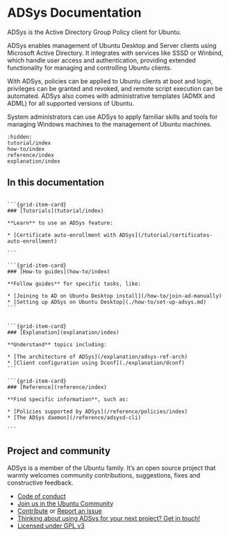 # ADSys Documentation

ADSys is the Active Directory Group Policy client for Ubuntu.

ADSys enables management of Ubuntu Desktop and Server clients using Microsoft Active Directory. It integrates with services like SSSD or Winbind, which handle user access and authentication, providing extended functionality for managing and controlling Ubuntu clients.

With ADSys, policies can be applied to Ubuntu clients at boot and login, privileges can be granted and revoked, and remote script execution can be automated. ADSys also comes with administrative templates (ADMX and ADML) for all supported versions of Ubuntu.

System administrators can use ADSys to apply familiar skills and tools for managing Windows machines to the management of Ubuntu machines.

```{toctree}
:hidden:
tutorial/index
how-to/index
reference/index
explanation/index
```

## In this documentation


````{grid} 1 1 2 2

```{grid-item-card}
### [Tutorials](tutorial/index)

**Learn** to use an ADSys feature:

* [Certificate auto-enrollment with ADSys](/tutorial/certificates-auto-enrollment)

```

```{grid-item-card}
### [How-to guides](how-to/index)

**Follow guides** for specific tasks, like:

* [Joining to AD on Ubuntu Desktop install](/how-to/join-ad-manually)
* [Setting up ADSys on Ubuntu Desktop](./how-to/set-up-adsys.md)
```

````

````{grid} 1 1 2 2

```{grid-item-card}
### [Explanation](explanation/index)

**Understand** topics including:

* [The architecture of ADSys](/explanation/adsys-ref-arch)
* [Client configuration using Dconf](./explanation/dconf)
```

```{grid-item-card}
### [Reference](reference/index)

**Find specific information**, such as:

* [Policies supported by ADSys](/reference/policies/index)
* [The ADSys daemon](/reference/adsysd-cli)

```

````

## Project and community

ADSys is a member of the Ubuntu family. It’s an open source project that warmly welcomes community contributions, suggestions, fixes and constructive feedback.

* [Code of conduct](https://ubuntu.com/community/code-of-conduct)
* [Join us in the Ubuntu Community](https://discourse.ubuntu.com/c/desktop/8)
* [Contribute](https://github.com/ubuntu/adsys/blob/main/CONTRIBUTING.md) or [Report an issue](https://github.com/ubuntu/adsys/issues/new)
* [Thinking about using ADSys for your next project? Get in touch!](https://ubuntu.com/contact-us/form?product=generic-contact-us)
* [Licensed under GPL v3](https://github.com/ubuntu/adsys/blob/main/LICENSE)
